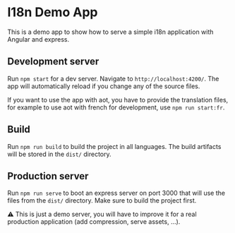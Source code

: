# I18n Demo App

This is a demo app to show how to serve a simple i18n application with Angular and express.

## Development server

Run `npm start` for a dev server. Navigate to `http://localhost:4200/`. The app will automatically reload if you change any of the source files.

If you want to use the app with aot, you have to provide the translation files, for example to use aot with french for development, use `npm run start:fr`.

## Build

Run `npm run build` to build the project in all languages. The build artifacts will be stored in the `dist/` directory.

## Production server

Run `npm run serve` to boot an express server on port 3000 that will use the files from the `dist/` directory. Make sure to build the project first.

:warning: This is just a demo server, you will have to improve it for a real production application (add compression, serve assets, ...).
